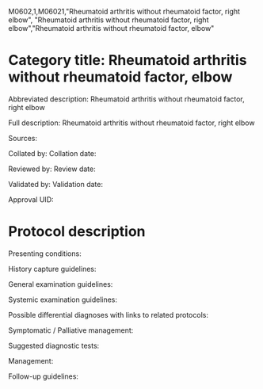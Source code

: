 M0602,1,M06021,"Rheumatoid arthritis without rheumatoid factor, right elbow", "Rheumatoid arthritis without rheumatoid factor, right elbow","Rheumatoid arthritis without rheumatoid factor, elbow"
# Category title: Rheumatoid arthritis without rheumatoid factor, elbow

Abbreviated description: Rheumatoid arthritis without rheumatoid factor, right elbow

Full description: Rheumatoid arthritis without rheumatoid factor, right elbow

Sources:

Collated by:
Collation date:

Reviewed by:
Review date:

Validated by:
Validation date:

Approval UID:

# Protocol description

Presenting conditions:

History capture guidelines:

General examination guidelines:

Systemic examination guidelines:

Possible differential diagnoses with links to related protocols:

Symptomatic / Palliative management:

Suggested diagnostic tests:

Management:

Follow-up guidelines:
